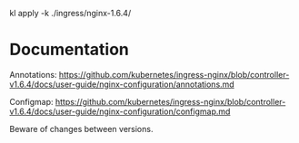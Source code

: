 
kl apply -k ./ingress/nginx-1.6.4/

# Documentation

Annotations:
https://github.com/kubernetes/ingress-nginx/blob/controller-v1.6.4/docs/user-guide/nginx-configuration/annotations.md

Configmap:
https://github.com/kubernetes/ingress-nginx/blob/controller-v1.6.4/docs/user-guide/nginx-configuration/configmap.md

Beware of changes between versions.
